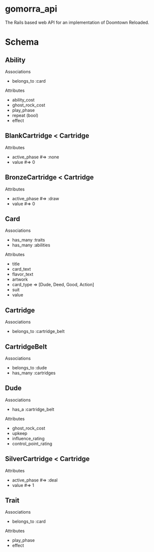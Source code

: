 # gomorra_api
The Rails based web API for an implementation of Doomtown Reloaded.

Schema
======

Ability
-------
Associations
* belongs_to :card

Attributes
* ability_cost
* ghost_rock_cost
* play_phase
* repeat (bool)
* effect

BlankCartridge < Cartridge
---------
Attributes
* active_phase #=> :none
* value #=> 0

BronzeCartridge < Cartridge
---------------
Attributes
* active_phase #=> :draw
* value #=> 0

Card
----
Associations
* has_many :traits
* has_many :abilities

Attributes
* title
* card_text
* flavor_text
* artwork
* card_type => [Dude, Deed, Good, Action]
* suit
* value

Cartridge
---------
Associations
* belongs_to :cartridge_belt

CartridgeBelt
-------------
Associations
* belongs_to :dude
* has_many :cartridges

Dude
----
Associations
* has_a :cartridge_belt

Attributes
* ghost_rock_cost
* upkeep
* influence_rating
* control_point_rating

SilverCartridge < Cartridge
---------------
Attributes
* active_phase #=> :deal
* value #=> 1

Trait
-----

Associations
* belongs_to :card

Attributes
* play_phase
* effect

